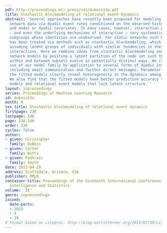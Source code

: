 ```yaml
---
pdf: http://proceedings.mlr.press/v31/dubois13a.pdf
title: Stochastic blockmodeling of relational event dynamics
abstract: 'Several approaches have recently been proposed for modeling of continuous-time
  network data via dyadic event rates conditioned on the observed history of events
  and nodal or dyadic covariates. In many cases, however, interaction propensities
  – and even the underlying mechanisms of interaction – vary systematically across
  subgroups whose identities are unobserved. For static networks such heterogeneity
  has been treated via methods such as stochastic blockmodeling, which operate by
  assuming latent groups of individuals with similar tendencies in their group-wise
  interactions. Here we combine ideas from stochastic blockmodeling and continuous-time
  network models by positing a latent partition of the node set such that event dynamics
  within and between subsets evolve in potentially distinct ways. We illustrate the
  use of our model family by application to several forms of dyadic interaction data,
  including email communication and Twitter direct messages. Parameter estimates from
  the fitted models clearly reveal heterogeneity in the dynamics among groups of individuals.
  We also find that the fitted models have better predictive accuracy than both baseline
  models and relational event models that lack latent structure. '
layout: inproceedings
series: Proceedings of Machine Learning Research
id: dubois13a
month: 0
tex_title: Stochastic blockmodeling of relational event dynamics
firstpage: 238
lastpage: 246
page: 238-246
order: 238
cycles: false
author:
- given: Christopher
  family: DuBois
- given: Carter
  family: Butts
- given: Padhraic
  family: Smyth
date: 2013-04-29
address: Scottsdale, Arizona, USA
publisher: PMLR
container-title: Proceedings of the Sixteenth International Conference on Artificial
  Intelligence and Statistics
volume: '31'
genre: inproceedings
issued:
  date-parts:
  - 2013
  - 4
  - 29
# Format based on citeproc: http://blog.martinfenner.org/2013/07/30/citeproc-yaml-for-bibliographies/
---
```

